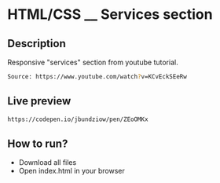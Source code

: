 # HTML/CSS \_\_ Services section

## Description

Responsive "services" section from youtube tutorial.

```sh
Source: https://www.youtube.com/watch?v=KCvEckSEeRw
```

## Live preview

```sh
https://codepen.io/jbundziow/pen/ZEoOMKx
```

## How to run?

- Download all files
- Open index.html in your browser

